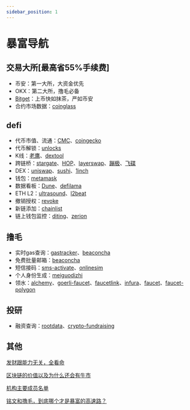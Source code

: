 ```yaml
---
sidebar_position: 1
---
```


# 暴富导航

## 交易大所[最高省55%手续费]

- 币安：第一大所，大资金优先
- OKX：第二大所，撸毛必备
- [Bitget](https://partner.bitget.com/bg/P3HS0F)：上币快如抹茶，严如币安
- 合约市场数据：[coinglass](https://www.coinglass.com/zh)

## defi

- 代币市值、流通：[CMC](https://coinmarketcap.com/)、[coingecko](https://www.coingecko.com/)
- 代币解锁：[unlocks](https://token.unlocks.app/?category=all)
- K线：[老鹰](https://dexscreener.com/)、[dextool](https://www.dextools.io/app/cn/pairs)
- 跨链桥：[stargate](https://stargate.finance/transfer)、[HOP](https://app.hop.exchange/#/send?token=ETH)、[layerswap](https://www.layerswap.io/)、[蹦极](https://www.bungee.exchange/)、[飞碟](https://www.orbiter.finance/?source=Ethereum&dest=Arbitrum)
- DEX：[uniswap](https://app.uniswap.org/swap)、[sushi](https://www.sushi.com/swap)、[1inch](https://app.1inch.io/#/1/simple/swap/WETH/DAI)
- 钱包：[metamask](https://metamask.io/)
- 数据看板：[Dune](https://dune.com/home)、[defilama](https://defillama.com/)
- ETH L2：[ultrasound](https://ultrasound.money/)、[l2beat](https://l2beat.com/scaling/summary)
- 撤销授权：[revoke](https://revoke.cash/zh)
- 新链添加：[chainlist](https://chainlist.org/)
- 链上钱包监控：[diting](https://pc.diting.ai/market?inviteCode=159955)、[zerion](https://app.zerion.io/connect-wallet)

## 撸毛

- 实时gas查询：[gastracker](https://etherscan.io/gastracker)、[beaconcha](https://beaconcha.in/gasnow)
- 免费批量邮箱：[beaconcha](https://www.snapmail.cc/#/)
- 短信接码：[sms-activate](https://sms-activate.org/cn/)、[onlinesim](https://onlinesim.io/?ref=4106172)
- 个人身份生成：[meiguodizhi](https://www.meiguodizhi.com/)
- 领水：[alchemy](https://goerlifaucet.com/)、[goerli-faucet](https://goerli-faucet.pk910.de/)、[faucetlink](https://faucetlink.to/goerli)、[infura](https://www.infura.io/faucet/sepolia)、[faucet](https://faucet.trade/?type=sepolia_eth)、[faucet-polygon](https://faucet.polygon.technology/)

## 投研

- 融资查询：[rootdata](https://www.rootdata.com/zh)、[crypto-fundraising](https://crypto-fundraising.info/)

## 其他

[发财跟能力无关，全看命](/docs/fate)

[区块链的价值以及为什么还会有牛市](/docs/value-of-blockchain)

[机构主要成员名单](/docs/institution)

[铭文和撸毛，到底哪个才是暴富的高速路？](/docs/inscription-and-airdrop)